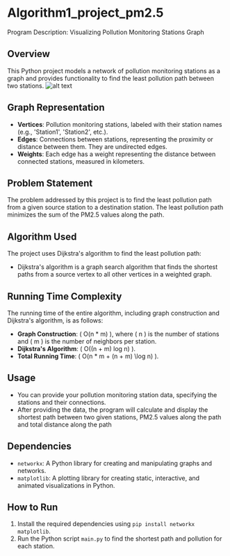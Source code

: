 # Algorithm1_project_pm2.5
Program Description: Visualizing Pollution Monitoring Stations Graph

## Overview
This Python project models a network of pollution monitoring stations as a graph and provides functionality to find the least pollution path between two stations.
![alt text](C:\Users\Sunthorn\Algorithm1_project_pm2.5\Graph_station.png)
## Graph Representation
- **Vertices**: Pollution monitoring stations, labeled with their station names (e.g., 'Station1', 'Station2', etc.).
- **Edges**: Connections between stations, representing the proximity or distance between them. They are undirected edges.
- **Weights**: Each edge has a weight representing the distance between connected stations, measured in kilometers.

## Problem Statement
The problem addressed by this project is to find the least pollution path from a given source station to a destination station. The least pollution path minimizes the sum of the PM2.5 values along the path.

## Algorithm Used
The project uses Dijkstra's algorithm to find the least pollution path:
- Dijkstra's algorithm is a graph search algorithm that finds the shortest paths from a source vertex to all other vertices in a weighted graph.

## Running Time Complexity
The running time of the entire algorithm, including graph construction and Dijkstra's algorithm, is as follows:
- **Graph Construction**: \( O(n * m) \), where \( n \) is the number of stations and \( m \) is the number of neighbors per station.
- **Dijkstra's Algorithm**: \( O((n + m) log n) \).
- **Total Running Time**: \( O(n * m + (n + m) \log n) \).

## Usage
- You can provide your pollution monitoring station data, specifying the stations and their connections.
- After providing the data, the program will calculate and display the shortest path between two given stations,
PM2.5 values along the path and total distance along the path

## Dependencies
- `networkx`: A Python library for creating and manipulating graphs and networks.
- `matplotlib`: A plotting library for creating static, interactive, and animated visualizations in Python.

## How to Run
1. Install the required dependencies using `pip install networkx matplotlib`.
2. Run the Python script `main.py` to find the shortest path and pollution for each station.
